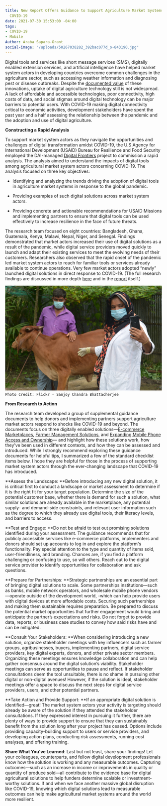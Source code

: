 ```yaml
---
title: New Report Offers Guidance to Support Agriculture Market Systems Actors During
  COVID-19
date: 2021-07-30 15:53:00 -04:00
tags:
- COVID-19
- Mobile
Author: Araba Sapara-Grant
social-image: "/uploads/50267038282_392bac077d_o-843190.jpg"
---
```


Digital tools and services like short message services (SMS), digitally enabled extension services, and artificial intelligence have helped market system actors in developing countries overcome common challenges in the agriculture sector, such as accessing weather information and diagnosing pest or disease outbreaks. Despite the [documented value](https://openknowledge.worldbank.org/bitstream/handle/10986/35216/9781464816574.pdf?sequence=2&isAllowed=y) of these innovations, uptake of digital agriculture technology still is not widespread. A lack of affordable and accessible technologies, poor connectivity, high costs of data, and social stigmas around digital technology can be major barriers to potential users. With COVID-19 making digital connectivity critical to economic activities, development stakeholders have spent the past year and a half assessing the relationship between the pandemic and the adoption and use of digital agriculture.

**Constructing a Rapid Analysis**

To support market system actors as they navigate the opportunities and challenges of digital transformation amidst COVID-19, the U.S Agency for International Development (USAID) Bureau for Resilience and Food Security employed the DAI-managed [Digital Frontiers](https://www.dai.com/our-work/projects/worldwide-digital-frontiers-df) project to commission a rapid analysis. The analysis aimed to understand the impacts of digital tools among agricultural market system actors concerning COVID-19. The analysis focused on three key objectives:

* Identifying and analyzing the trends driving the adoption of digital tools in agriculture market systems in response to the global pandemic.

* Providing examples of such digital solutions across market system actors.

* Providing concrete and actionable recommendations for USAID Missions and implementing partners to ensure that digital tools can be used effectively to increase resilience in the face of future threats.

The research team focused on eight countries: Bangladesh, Ghana, Guatemala, Kenya, Malawi, Nepal, Niger, and Senegal. Findings demonstrated that market actors increased their use of digital solutions as a result of the pandemic, while digital service providers moved quickly to launch and adapt their existing services to meet the evolving needs of their customers. Researchers also observed that the rapid onset of the pandemic led market system actors to reach for familiar tools or services already available to continue operations. Very few market actors adopted “newly” launched digital solutions in direct response to COVID-19. (The full research findings are discussed in more depth [here](https://agrilinks.org/post/digital-solutions-agriculture-market-systems-responding-covid-19) and in the [report](https://drive.google.com/file/d/16MpY2XpJxE1pZHDgN1bhw_opKuEQYJAt/view?usp=sharing) itself.)

![50267038282_392bac077d_o-843190.jpg](/uploads/50267038282_392bac077d_o-843190.jpg)\
`Photo Credit: Flickr - Sanjoy Chandra Bhattacherjee`

**From Research to Action**

The research team developed a group of supplemental guidance documents to help donors and implementing partners support agriculture market actors respond to shocks like COVID-19 and beyond. The documents focus on three digitally enabled solutions—[E-commerce Marketplaces](https://www.dai.com/uploads/E-Commerce_FRMT-dae762.pdf), [Farmer Management Solutions](https://www.dai.com/uploads/FarmerManagement_FRMT-53bd30.pdf), and [Expanding Mobile Phone Access and Ownership](https://www.dai.com/uploads/MobilePhone_FRMT-f14de6.pdf)— and highlight how these solutions work, how they’ve been used in different contexts, and how they can be assessed and introduced. While I strongly recommend exploring these guidance documents for helpful tips, I summarized a few of the standard checklist items below. I hope they are helpful for those in the process of supporting market system actors through the ever-changing landscape that COVID-19 has introduced.

\*\*Assess the Landscape: \*\*Before introducing any new digital solution, it is critical first to conduct a landscape or market assessment to determine if it is the right fit for your target population. Determine the size of the potential customer base, whether there is demand for such a solution, what similar solutions are already available in the marketplace, any potential supply- and demand-side constraints, and relevant user information such as the degree to which they already use digital tools, their literacy levels, and barriers to access.

\*\*Test and Engage: \*\*Do not be afraid to test out promising solutions identified during your assessment. The guidance recommends that for publicly accessible services like e-commerce platforms, implementers and donors should set up accounts to log in and explore the platform's functionality. Pay special attention to the type and quantity of items sold, user-friendliness, and branding. Chances are, if you find a platform challenging or confusing to use, so will others. Reach out to the digital service provider to identify opportunities for collaboration and ask questions.

\*\*Prepare for Partnerships: \*\*Strategic partnerships are an essential part of bringing digital solutions to scale. Some partnerships institutions—such as banks, mobile network operators, and wholesale mobile phone vendors—operate outside of the development world, -which can help provide users with digital devices at more affordable costs. Securing such partnerships and making them sustainable requires preparation. Be prepared to discuss the potential market opportunities that further engagement would bring and anticipate the partner’s expectations and risks. Do not forget to provide data, reports, or business case studies to convey how said risks have and can be mitigated.

\*\*Consult Your Stakeholders: \*\*When considering introducing a new solution, organize stakeholder meetings with key influencers such as farmer groups, agribusinesses, buyers, implementing partners, digital service providers, key digital experts, donors, and other private sector members. Organizing these meetings ensures knowledge collaboration and can help gather consensus around the digital solution’s viability. Stakeholder meetings can serve as opportunities to pause and reflect. If stakeholder consultations deem the tool unsuitable, there is no shame in pursuing other digital or non-digital avenues! However, if the solution is ideal, stakeholder meetings offer a space to discuss the next steps for digital service providers, users, and other potential partners.

\*\*Take Action and Provide Support: \*\*If an appropriate digital solution is identified—great! The market system actors your activity is targeting should already be aware of the solution if they attended the stakeholder consultations. If they expressed interest in pursuing it further, there are plenty of ways to provide support to ensure that they can sustainably benefit from the solution long after your project has ceased. Options include providing capacity-building support to users or service providers, and developing action plans, conducting risk assessments, running cost analyses, and offering training.

**Share What You’ve Learned**: Last but not least, share your findings! Let your colleagues, counterparts, and fellow digital development professionals know how the solution is working and any measurable outcomes. Capturing outcomes—such as an increase in income or improvements in quality or quantity of produce sold—all contribute to the evidence base for digital agricultural solutions to help funders determine scalable or investment-worthy solutions. If and when we face another massive global disruption like COVID-19, knowing which digital solutions lead to measurable outcomes can help make agricultural market systems around the world more resilient.